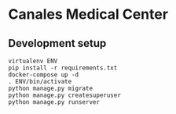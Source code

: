 # Canales Medical Center


## Development setup


    virtualenv ENV
    pip install -r requirements.txt
    docker-compose up -d
    . ENV/bin/activate
    python manage.py migrate
    python manage.py createsuperuser
    python manage.py runserver




